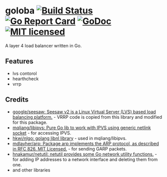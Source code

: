 # goloba [![Build Status](https://travis-ci.org/masa23/goloba.png)](https://travis-ci.org/masa23/goloba) [![Go Report Card](https://goreportcard.com/badge/github.com/masa23/goloba)](https://goreportcard.com/report/github.com/masa23/goloba) [![GoDoc](https://godoc.org/github.com/masa23/goloba?status.svg)](https://godoc.org/github.com/masa23/goloba) [![MIT licensed](https://img.shields.io/badge/license-MIT-blue.svg)](https://raw.githubusercontent.com/hyperium/hyper/master/LICENSE) 

A layer 4 load balancer written in Go.

## Features

* lvs contorol 
* hearthcheck 
* vrrp 

## Credits

* [google/seesaw: Seesaw v2 is a Linux Virtual Server (LVS) based load balancing platform.](https://github.com/google/seesaw/) - VRRP code is copied from this library and modified for this package.
* [mqliang/libipvs: Pure Go lib to work with IPVS using generic netlink socket](https://github.com/mqliang/libipvs) - for accessing IPVS.
* [hkwi/nlgo: golang libnl library](https://github.com/hkwi/nlgo) - used in mqliang/libipvs.
* [mdlayher/arp: Package arp implements the ARP protocol, as described in RFC 826. MIT Licensed.](https://github.com/mdlayher/arp) - for sending GARP packets.
* [hnakamur/netutil: netutil provides some Go network utility functions.](https://github.com/hnakamur/netutil) - for adding IP addresses to a network interface and deleting them from one.
* and other libraries
